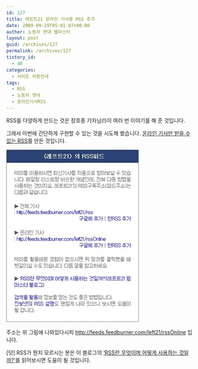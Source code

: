 ```yaml
---
id: 127
title: 레프트21 온라인 기사용 RSS 추가
date: 2009-09-29T05:01:07+00:00
author: 노동자 연대 웹마스터
layout: post
guid: /archives/127
permalink: /archives/127
tistory_id:
  - 40
categories:
  - 사이트 이용안내
tags:
  - RSS
  - 노동자 연대
  - 온라인기사RSS
---
```

RSS를 다양하게 만드는 것은 장호종 기자님(!)이 여러 번 이야기를 해 준 것입니다. 

그래서 이번에 간단하게 구현할 수 있는 것을 시도해 봤습니다. <a href="http://feeds.feedburner.com/left21/rssOnline" target="_blank">온라인 기사만 받을 수 있는 RSS</a>를 만든 것입니다.

<img src="/wp-content/uploads/1/cfile10.uf.180294544D0847203A3CA2.jpg" class="aligncenter" width="352" height="457" alt="사용자 삽입 이미지" />

주소는 위 그림에 나와있다시피 http://feeds.feedburner.com/left21/rssOnline 입니다.

[덧] RSS가 뭔지 모르시는 분은 이 블로그의 <a target="_blank" href="/webmaster/7" class="broken_link">‘RSS란 무엇이며 어떻게 사용하는 것일까?’</a>를 읽어보시면 도움이 될 것입니다.